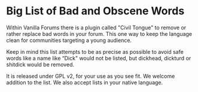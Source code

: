 # Big List of Bad and Obscene Words

Within Vanilla Forums there is a plugin called "Civil Tongue" to remove or rather replace bad words in your forum. This one way to keep the language clean for communities targeting a young audience.

Keep in mind this list attempts to be as precise as possible to avoid safe words like a name like “Dick" would not be listed, but dickhead, dickturd or shitdick would be removed.

It is released under GPL v2, for your use as you see fit. We welcome addition to the list. We also accept lists in your native language.